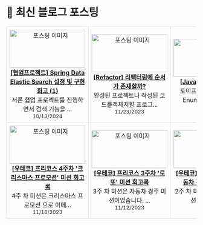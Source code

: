<h1>📖 최신 블로그 포스팅</h1>
      <table>
        <tr><td align="center" style="border: 1px solid #ddd; padding: 8px;">
                <img src="https://img1.daumcdn.net/thumb/R750x0/?scode=mtistory2&fname=https%3A%2F%2Fblog.kakaocdn.net%2Fdn%2FckzjdT%2FbtsJ4LX5qaR%2FO5cIq0NTapfkHc3ASspxgk%2Fimg.png" alt="포스팅 이미지" width="200" height="100"><br>
                <strong><a href="https://cobi-98.tistory.com/83">[협업프로젝트] Spring Data Elastic Search 설정 및 구현 회고 (1)</a></strong><br>
                <p style="margin: 0; padding: 0;">서론 협업 프로젝트를 진행하면서 검색 기능을 ...</p>
                <small style="margin-top: 4px;">10/13/2024</small>
              </td><td align="center" style="border: 1px solid #ddd; padding: 8px;">
                <img src="https://img1.daumcdn.net/thumb/R750x0/?scode=mtistory2&fname=https%3A%2F%2Fblog.kakaocdn.net%2Fdn%2FQsJif%2FbtsAO8uL1g1%2F25he4tDkXL3PjF1D6K8v5k%2Fimg.png" alt="포스팅 이미지" width="200" height="100"><br>
                <strong><a href="https://cobi-98.tistory.com/82">[Refactor] 리팩터링에 순서가 존재할까?</a></strong><br>
                <p style="margin: 0; padding: 0;">완성된 프로젝트나 작성된 코드를객체지향 프로그...</p>
                <small style="margin-top: 4px;">11/23/2023</small>
              </td><td align="center" style="border: 1px solid #ddd; padding: 8px;">
                <img src="https://img1.daumcdn.net/thumb/R750x0/?scode=mtistory2&fname=https%3A%2F%2Fblog.kakaocdn.net%2Fdn%2FbwXOmf%2FbtsAPiRxDph%2FpM34wceXwUgbNMjXKGnT91%2Fimg.png" alt="포스팅 이미지" width="200" height="100"><br>
                <strong><a href="https://cobi-98.tistory.com/81">[Java] EnumMap 정리</a></strong><br>
                <p style="margin: 0; padding: 0;">토이프로젝트를 진행하며 EnumMap을 사용하...</p>
                <small style="margin-top: 4px;">11/23/2023</small>
              </td></tr><tr><td align="center" style="border: 1px solid #ddd; padding: 8px;">
                <img src="https://img1.daumcdn.net/thumb/R750x0/?scode=mtistory2&fname=https%3A%2F%2Fblog.kakaocdn.net%2Fdn%2Fmdx4e%2FbtsAvU5w6qC%2FK3SK1Qtc0x2LY70CZfws30%2Fimg.jpg" alt="포스팅 이미지" width="200" height="100"><br>
                <strong><a href="https://cobi-98.tistory.com/80">[우테코] 프리코스 4주차 '크리스마스 프로모션' 미션 회고록</a></strong><br>
                <p style="margin: 0; padding: 0;">4주 차 미션은 크리스마스 프로모션 으로 이메...</p>
                <small style="margin-top: 4px;">11/18/2023</small>
              </td><td align="center" style="border: 1px solid #ddd; padding: 8px;">
                <img src="https://img1.daumcdn.net/thumb/R750x0/?scode=mtistory2&fname=https%3A%2F%2Fblog.kakaocdn.net%2Fdn%2FsjaGE%2FbtsAbmUL0fS%2F6x9sWfPexVcQnRSFDZ7lq0%2Fimg.jpg" alt="포스팅 이미지" width="200" height="100"><br>
                <strong><a href="https://cobi-98.tistory.com/79">[우테코] 프리코스 3주차 '로또' 미션 회고록</a></strong><br>
                <p style="margin: 0; padding: 0;">3주 차 미션은 자동차 경주 미션이었습니다. ...</p>
                <small style="margin-top: 4px;">11/12/2023</small>
              </td><td align="center" style="border: 1px solid #ddd; padding: 8px;">
                <img src="https://img1.daumcdn.net/thumb/R750x0/?scode=mtistory2&fname=https%3A%2F%2Fblog.kakaocdn.net%2Fdn%2FdevpX2%2FbtszSJ3fybt%2Fkfy9nRPDAWW68QJmmdcZZ1%2Fimg.jpg" alt="포스팅 이미지" width="200" height="100"><br>
                <strong><a href="https://cobi-98.tistory.com/78">[우테코] 프리코스 2주차 '자동차 경주' 미션 회고록</a></strong><br>
                <p style="margin: 0; padding: 0;">2주 차 미션은 자동차 경주 미션이었습니다. ...</p>
                <small style="margin-top: 4px;">11/6/2023</small>
              </td></tr> </table>